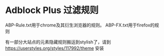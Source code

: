 # Adblock Plus 过滤规则
ABP-Rule.txt用于chrome及其衍生浏览器的规则。
ABP-FX.txt用于firefox的规则

有一部分大站点的元素隐藏规则搬运到stylish了，请到 https://userstyles.org/styles/117992/theme 安装
